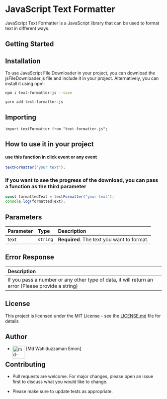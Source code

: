 # JavaScript Text Formatter

JavaScript Text Formatter is a JavaScript library that can be used to format text in different ways.

## Getting Started

## Installation

To use JavaScript File Downloader in your project, you can download the jsFileDownloader.js file and include it in your project. Alternatively, you can install it using npm:

```bash
npm i text-formatter-js --save
```

```bash
yarn add text-formatter-js
```

## Importing

```
import textFormatter from "text-formatter-js";

```

## How to use it in your project

#### use this function in click event or any event

```javascript
textFormatter("your text");
```

### if you want to see the progress of the download, you can pass a function as the third parameter

```javascript
const formattedText = textFormatter("your text");
console.log(formattedText);
```

## Parameters

| Parameter | Type     | Description                                |
| :-------- | :------- | :----------------------------------------- |
| text      | `string` | **Required**. The text you want to format. |

## Error Response

| Description                                                                                       |
| :------------------------------------------------------------------------------------------------ |
| If you pass a number or any other type of data, it will return an error (Please provide a string) |

## License

This project is licensed under the MIT License - see the [LICENSE.md](LICENSE.md) file for details

## Author

- <img align="left" src="https://user-images.githubusercontent.com/83487057/224383152-3d83875a-6e49-46c2-be8f-5d0627e0a27e.png" alt="md-wahiduzzaman-emon" height="40" width="40" /> [Md Wahiduzzaman Emon]

## Contributing

- Pull requests are welcome. For major changes, please open an issue first to discuss what you would like to change.

* Please make sure to update tests as appropriate.
